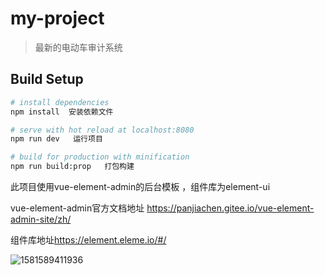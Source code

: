 # my-project

> 最新的电动车审计系统

## Build Setup

``` bash
# install dependencies
npm install  安装依赖文件

# serve with hot reload at localhost:8080
npm run dev   运行项目

# build for production with minification
npm run build:prop   打包构建
```

此项目使用vue-element-admin的后台模板  ，组件库为element-ui

vue-element-admin官方文档地址  <https://panjiachen.gitee.io/vue-element-admin-site/zh/>

组件库地址<https://element.eleme.io/#/>

![1581589411936](C:\Users\zhanglong\Desktop\vue-element-admin-master\1581589411936.png)